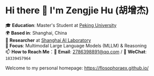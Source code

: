 # Hi there 👋 I'm Zengjie Hu (胡增杰)


🎓 **Education**: Master's Student at [Peking University](https://www.pku.edu.cn/)  
🌍 **Based in**: Shanghai, China  
💼 **Researcher** at [Shanghai AI Laboratory](https://www.shlab.org.cn/)  
🔬 **Focus**: Multimodal Large Language Models (MLLM) & Reasoning  
📫 **How to Reach Me**：📧 **Email**: [2786398891@qq.com](mailto:2786398891@qq.com) / 💬 **WeChat**: `18339457964`  

Welcome to my personal homepage: https://flosophoraex.github.io/
